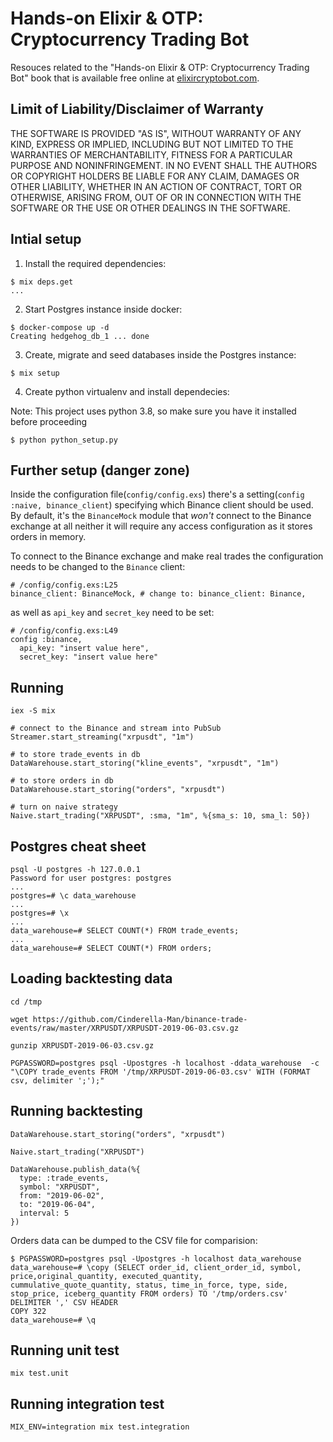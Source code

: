 # Hands-on Elixir & OTP: Cryptocurrency Trading Bot

Resouces related to the "Hands-on Elixir & OTP: Cryptocurrency Trading Bot" book that is available free online at [elixircryptobot.com](https://www.elixircryptobot.com).

## Limit of Liability/Disclaimer of Warranty

THE SOFTWARE IS PROVIDED "AS IS", WITHOUT WARRANTY OF ANY KIND, EXPRESS OR IMPLIED, INCLUDING BUT NOT LIMITED TO THE WARRANTIES OF MERCHANTABILITY, FITNESS FOR A PARTICULAR PURPOSE AND NONINFRINGEMENT. IN NO EVENT SHALL THE AUTHORS OR COPYRIGHT HOLDERS BE LIABLE FOR ANY CLAIM, DAMAGES OR OTHER LIABILITY, WHETHER IN AN ACTION OF CONTRACT, TORT OR OTHERWISE, ARISING FROM, OUT OF OR IN CONNECTION WITH THE SOFTWARE OR THE USE OR OTHER DEALINGS IN THE SOFTWARE.


## Intial setup

1. Install the required dependencies:

```
$ mix deps.get
...
```

2. Start Postgres instance inside docker:

```
$ docker-compose up -d
Creating hedgehog_db_1 ... done
```

3. Create, migrate and seed databases inside the Postgres instance:

```
$ mix setup
```

4. Create python virtualenv and install dependecies:

Note: This project uses python 3.8, so make sure you have it installed before proceeding

```
$ python python_setup.py
```

## Further setup (danger zone)

Inside the configuration file(`config/config.exs`) there's a setting(`config :naive, binance_client`) specifying which Binance client should be used. By default, it's the `BinanceMock` module that *won't* connect to the Binance exchange at all neither it will require any access configuration as it stores orders in memory.

To connect to the Binance exchange and make real trades the configuration needs to be changed to the `Binance` client:

```
# /config/config.exs:L25
binance_client: BinanceMock, # change to: binance_client: Binance,
```

as well as `api_key` and `secret_key` need to be set:

```
# /config/config.exs:L49
config :binance,
  api_key: "insert value here",
  secret_key: "insert value here"
```

## Running

```
iex -S mix

# connect to the Binance and stream into PubSub
Streamer.start_streaming("xrpusdt", "1m")

# to store trade_events in db
DataWarehouse.start_storing("kline_events", "xrpusdt", "1m")

# to store orders in db
DataWarehouse.start_storing("orders", "xrpusdt")

# turn on naive strategy
Naive.start_trading("XRPUSDT", :sma, "1m", %{sma_s: 10, sma_l: 50})
```

## Postgres cheat sheet

```
psql -U postgres -h 127.0.0.1
Password for user postgres: postgres
...
postgres=# \c data_warehouse
...
postgres=# \x
...
data_warehouse=# SELECT COUNT(*) FROM trade_events;
...
data_warehouse=# SELECT COUNT(*) FROM orders;
```

## Loading backtesting data

```
cd /tmp

wget https://github.com/Cinderella-Man/binance-trade-events/raw/master/XRPUSDT/XRPUSDT-2019-06-03.csv.gz

gunzip XRPUSDT-2019-06-03.csv.gz

PGPASSWORD=postgres psql -Upostgres -h localhost -ddata_warehouse  -c "\COPY trade_events FROM '/tmp/XRPUSDT-2019-06-03.csv' WITH (FORMAT csv, delimiter ';');"

```

## Running backtesting

```
DataWarehouse.start_storing("orders", "xrpusdt")

Naive.start_trading("XRPUSDT")

DataWarehouse.publish_data(%{
  type: :trade_events,
  symbol: "XRPUSDT",
  from: "2019-06-02",
  to: "2019-06-04",
  interval: 5
})
```

Orders data can be dumped to the CSV file for comparision:

```
$ PGPASSWORD=postgres psql -Upostgres -h localhost data_warehouse
data_warehouse=# \copy (SELECT order_id, client_order_id, symbol, price,original_quantity, executed_quantity, cummulative_quote_quantity, status, time_in_force, type, side, stop_price, iceberg_quantity FROM orders) TO '/tmp/orders.csv' DELIMITER ',' CSV HEADER
COPY 322
data_warehouse=# \q
```

## Running unit test

```
mix test.unit
```

## Running integration test

```
MIX_ENV=integration mix test.integration
```